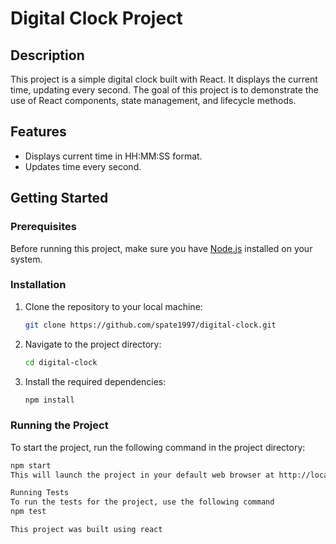# Digital Clock Project

## Description

This project is a simple digital clock built with React. It displays the current time, updating every second. The goal of this project is to demonstrate the use of React components, state management, and lifecycle methods.

## Features

- Displays current time in HH:MM:SS format.
- Updates time every second.

## Getting Started

### Prerequisites

Before running this project, make sure you have [Node.js](https://nodejs.org/) installed on your system.

### Installation

1. Clone the repository to your local machine:
    ```sh
    git clone https://github.com/spate1997/digital-clock.git
    ```
2. Navigate to the project directory:
    ```sh
    cd digital-clock
    ```
3. Install the required dependencies:
    ```sh
    npm install
    ```

### Running the Project

To start the project, run the following command in the project directory:
```sh
npm start
This will launch the project in your default web browser at http://localhost:3000.

Running Tests
To run the tests for the project, use the following command
npm test

This project was built using react 